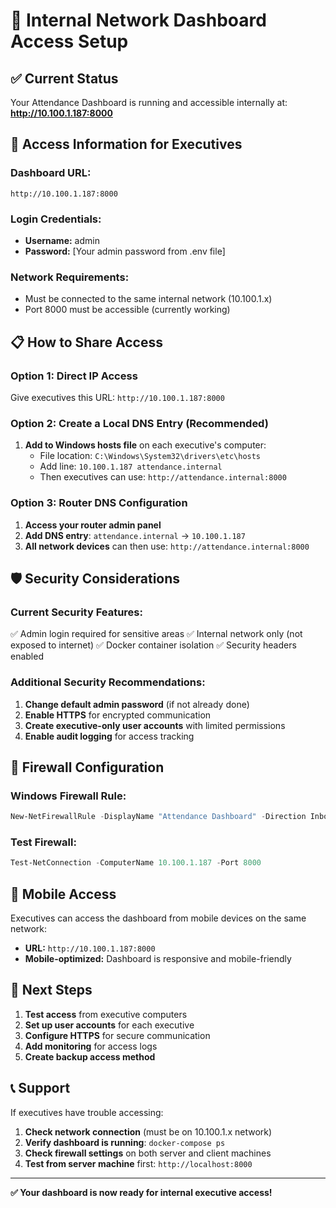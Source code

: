 # 🏢 Internal Network Dashboard Access Setup

## ✅ Current Status
Your Attendance Dashboard is running and accessible internally at:
**http://10.100.1.187:8000**

## 🔗 Access Information for Executives

### **Dashboard URL:**
```
http://10.100.1.187:8000
```

### **Login Credentials:**
- **Username:** admin
- **Password:** [Your admin password from .env file]

### **Network Requirements:**
- Must be connected to the same internal network (10.100.1.x)
- Port 8000 must be accessible (currently working)

## 📋 How to Share Access

### **Option 1: Direct IP Access**
Give executives this URL: `http://10.100.1.187:8000`

### **Option 2: Create a Local DNS Entry (Recommended)**
1. **Add to Windows hosts file** on each executive's computer:
   - File location: `C:\Windows\System32\drivers\etc\hosts`
   - Add line: `10.100.1.187 attendance.internal`
   - Then executives can use: `http://attendance.internal:8000`

### **Option 3: Router DNS Configuration**
1. **Access your router admin panel**
2. **Add DNS entry**: `attendance.internal` → `10.100.1.187`
3. **All network devices** can then use: `http://attendance.internal:8000`

## 🛡️ Security Considerations

### **Current Security Features:**
✅ Admin login required for sensitive areas
✅ Internal network only (not exposed to internet)
✅ Docker container isolation
✅ Security headers enabled

### **Additional Security Recommendations:**
1. **Change default admin password** (if not already done)
2. **Enable HTTPS** for encrypted communication
3. **Create executive-only user accounts** with limited permissions
4. **Enable audit logging** for access tracking

## 🔧 Firewall Configuration

### **Windows Firewall Rule:**
```powershell
New-NetFirewallRule -DisplayName "Attendance Dashboard" -Direction Inbound -Port 8000 -Protocol TCP -Action Allow
```

### **Test Firewall:**
```powershell
Test-NetConnection -ComputerName 10.100.1.187 -Port 8000
```

## 📱 Mobile Access

Executives can access the dashboard from mobile devices on the same network:
- **URL:** `http://10.100.1.187:8000`
- **Mobile-optimized:** Dashboard is responsive and mobile-friendly

## 🚀 Next Steps

1. **Test access** from executive computers
2. **Set up user accounts** for each executive
3. **Configure HTTPS** for secure communication
4. **Add monitoring** for access logs
5. **Create backup access method**

## 📞 Support

If executives have trouble accessing:
1. **Check network connection** (must be on 10.100.1.x network)
2. **Verify dashboard is running**: `docker-compose ps`
3. **Check firewall settings** on both server and client machines
4. **Test from server machine** first: `http://localhost:8000`

---

**✅ Your dashboard is now ready for internal executive access!**
